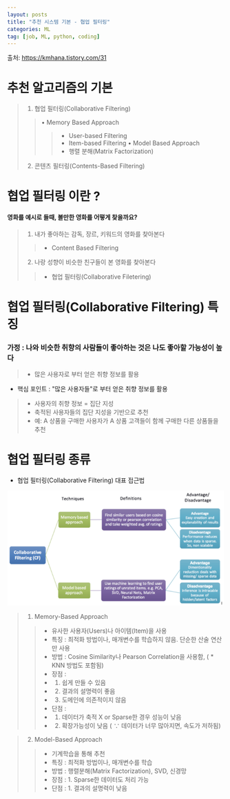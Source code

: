 ```yaml
---
layout: posts
title: "추천 시스템 기본 - 협업 필터링"
categories: ML
tag: [job, ML, python, coding]
---
```

출처: https://kmhana.tistory.com/31

# 추천 알고리즘의 기본
> 1. 협업 필터링(Collaborative Filtering)
>> • Memory Based Approach
>>> - User-based Filtering
>>> - Item-based Filtering
>> • Model Based Approach
>>> - 행렬 분해(Matrix Factorization)
> 2. 콘텐츠 필터링(Contents-Based Filtering)

# 협업 필터링 이란 ?

#### 영화를 예시로 들때, 볼만한 영화를 어떻게 찾을까요?
> 1. 내가 좋아하는 감독, 장르, 키워드의 영화를 찾아본다
>> * Content Based Filtering
> 2. 나랑 성향이 비슷한 친구들이 본 영화를 찾아본다
>> * 협업 필터링(Collaborative Filetering)

# 협업 필터링(Collaborative Filtering) 특징
### 가정 : 나와 비슷한 취향의 사람들이 좋아하는 것은 나도 좋아할 가능성이 높다
> - 많은 사용자로 부터 얻은 취향 정보를 활용
* 핵심 포인트 : "많은 사용자들"로 부터 얻은 취향 정보를 활용
> - 사용자의 취향 정보 = 집단 지성 
> - 축적된 사용자들의 집단 지성을 기반으로 추천
> - 예: A 상품을 구매한 사용자가 A 상품 고객들이 함께 구매한 다른 상품들을 추천

# 협업 필터링 종류
* 협업 필터링(Collaborative Filtering) 대표 접근법 

<img src="../images/2022-12-11-Collaborative_filtering/협업_필터링_(CollaborativeFiltering)_대표_접근법.png" alt="다운로드" style="zoom:80%;" />

> 1. Memory-Based Approach
>> - 유사한 사용자(Users)나 아이템(Item)을 사용
>> - 특징 : 최적화 방법이나, 매개변수를 학습하지 않음. 단순한 산술 연산만 사용
>> - 방법 : Cosine Similarity나 Pearson Correlation을 사용함, ( * KNN 방법도 포함됨)
>> - 장점 : 
>> - 1. 쉽게 만들 수 있음
>> - 2. 결과의 설명력이 좋음
>> - 3. 도메인에 의존적이지 않음
>> - 단점 : 
>> - 1. 데이터가 축적 X or Sparse한 경우 성능이 낮음
>> - 2. 확장가능성이 낮음 ( ∵ 데이터가 너무 많아지면, 속도가 저하됨)

> 2. Model-Based Approach
>> - 기계학습을 통해 추천
>> - 특징 : 최적화 방법이나, 매개변수를 학습
>> - 방법 : 행렬분해(Matrix Factorization), SVD, 신경망
>> - 장점 : 1. Sparse한 데이터도 처리 가능
>> - 단점 : 1. 결과의 설명력이 낮음